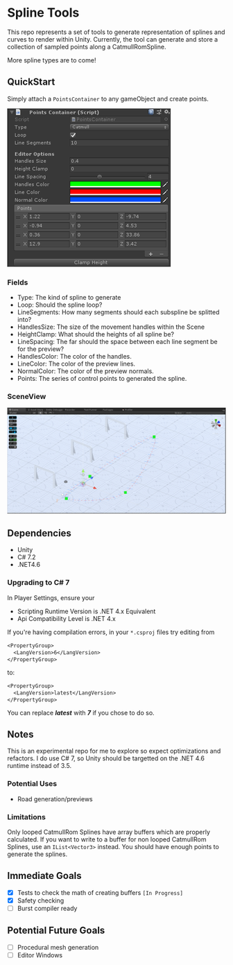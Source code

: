 # Spline Tools #

This repo represents a set of tools to generate representation of splines and curves to render within Unity. Currently, the 
tool can generate and store a collection of sampled points along a CatmullRomSpline.

More spline types are to come!

## QuickStart ##
Simply attach a `PointsContainer` to any gameObject and create points.

![Inspector](Images/PointsContainer.png)

### Fields ###
* Type:         The kind of spline to generate
* Loop:         Should the spline loop?
* LineSegments: How many segments should each subspline be splitted into?
* HandlesSize:  The size of the movement handles within the Scene
* HeightClamp:  What should the heights of all spline be?
* LineSpacing:  The far should the space between each line segment be for the preview?
* HandlesColor: The color of the handles.
* LineColor:    The color of the preview lines.
* NormalColor:  The color of the preview normals.
* Points:       The series of control points to generated the spline.

### SceneView ###
![Scene](Images/CatmullRomPreview.png)

## Dependencies ##
* Unity
* C# 7.2
* .NET4.6

### Upgrading to C# 7 ###
In Player Settings, ensure your

* Scripting Runtime Version is .NET 4.x Equivalent
* Api Compatibility Level is .NET 4.x

If you're having compilation errors, in your `*.csproj` files try editing from

```
<PropertyGroup>
  <LangVersion>6</LangVersion>
</PropertyGroup>
```

to:
```
<PropertyGroup>
  <LangVersion>latest</LangVersion>
</PropertyGroup>
```

You can replace ***latest*** with ***7*** if you chose to do so.

## Notes ##
This is an experimental repo for me to explore so expect optimizations and refactors. I do use C# 7, so Unity should be targetted 
on the .NET 4.6 runtime instead of 3.5.

### Potential Uses ###
* Road generation/previews

### Limitations ###
Only looped CatmullRom Splines have array buffers which are properly calculated. If you want to write to a buffer for non looped 
CatmullRom Splines, use an `IList<Vector3>` instead. You should have enough points to generate the splines.

## Immediate Goals ##
* [x] Tests to check the math of creating buffers `[In Progress]`
* [x] Safety checking
* [ ] Burst compiler ready

## Potential Future Goals ##
* [ ] Procedural mesh generation
* [ ] Editor Windows

